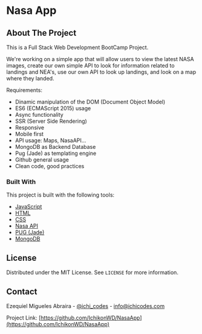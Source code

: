# Nasa App

<!-- ABOUT THE PROJECT -->
## About The Project

This is a Full Stack Web Development BootCamp Project.

We're working on a simple app that will allow users to view the latest NASA images, create our own simple API to look for information related to landings and NEA's, use our own API to look up landings, and look on a map where they landed.

Requirements:

* Dinamic manipulation of the DOM (Document Object Model)
* ES6 (ECMAScript 2015) usage
* Async functionality
* SSR (Server Side Rendering)
* Responsive
* Mobile first
* API usage: Maps, NasaAPI...
* MongoDB as Backend Database
* Pug (Jade) as templating engine
* Github general usage
* Clean code, good practices
  
### Built With

This project is built with the following tools:

* [JavaScript](https://developer.mozilla.org/es/docs/Web/JavaScript)
* [HTML](https://jquery.com)
* [CSS](https://laravel.com)
* [Nasa API](https://api.nasa.gov/)
* [PUG (Jade)](https://pugjs.org/api/)
* [MongoDB](https://www.mongodb.com/)

<!-- LICENSE -->
## License

Distributed under the MIT License. See `LICENSE` for more information.



<!-- CONTACT -->
## Contact

Ezequiel Migueles Abraira - [@ichi_codes](https://twitter.com/ichi_codes) - info@ichicodes.com

Project Link: [https://github.com/IchikonWD/NasaApp](https://github.com/IchikonWD/NasaApp)